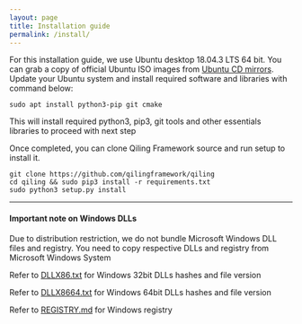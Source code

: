 ```yaml
---
layout: page
title: Installation guide
permalink: /install/
---
```


For this installation guide, we use Ubuntu desktop 18.04.3 LTS 64 bit. You can grab a copy of official Ubuntu ISO images from [Ubuntu CD mirrors](https://launchpad.net/ubuntu/+cdmirrors). Update your Ubuntu system and install required software and libraries with command below:
```
sudo apt install python3-pip git cmake
```
This will install required python3, pip3, git tools and other essentials libraries to proceed with next step

Once completed, you can clone Qiling Framework source and run setup to install it.
```
git clone https://github.com/qilingframework/qiling
cd qiling && sudo pip3 install -r requirements.txt
sudo python3 setup.py install 
```

---

#### Important note on Windows DLLs

Due to distribution restriction, we do not bundle Microsoft Windows DLL files and registry. You need to copy respective DLLs and registry from Microsoft Windows System


Refer to [DLLX86.txt](https://github.com/qilingframework/qiling/blob/master/docs/DLLX86.txt) for Windows 32bit DLLs hashes and file version

Refer to [DLLX8664.txt](https://github.com/qilingframework/qiling/blob/master/docs/DLLX8664.txt) for Windows 64bit DLLs hashes and file version

Refer to [REGISTRY.md](https://github.com/qilingframework/qiling/blob/master/docs/REGISTRY.md) for Windows registry
